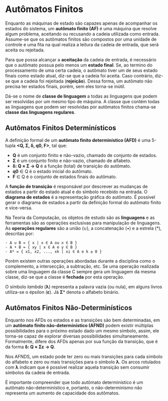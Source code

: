 # Autômatos Finitos

Enquanto as máquinas de estado são capazes apenas de acompanhar os estados do sistema, um **autômato finito (AF)** é uma máquina que resolve algum problema, aceitando ou recusando a cadeia utilizada como entrada. Assume-se que os autômatos finitos são compostos por uma unidade de controle e uma fita na qual realiza a leitura da cadeia de entrada, que será aceita ou rejeitada.

Para que possa alcançar a **aceitação** da cadeia de entrada, é necessário que o autômato possua pelo menos um **estado final**. Se, ao termino do processamento de uma certa cadeia, o autômato tiver um de seus estado finais como estado atual, diz-se que a cadeia foi aceita. Caso contrário, diz-se que a cadeia foi rejeitada (**rejeição**). Dessa forma, um autômato não precisa ter estados finais, porém, sem eles torna-se inútil.

Dá-se o nome de **classe de linguagem** a todas as linguagens que podem ser resolvidas por um mesmo tipo de máquina. A classe que contém todas as linguagens que podem ser resolvidas por autômatos finitos chama-se **classe das linguagens regulares**.

## Autômatos Finitos Determinísticos

A definição formal de um **autômato finito determinístico (AFD)** é uma 5-tupla **<Q, Σ, δ, q0, F>**, tal que:

- **Q** é um conjunto finito e não-vazio, chamado de conjunto de estados.
- **Σ** é um conjunto finito e não-vazio, chamado de alfabeto.
- **δ: Q × Σ → Q** é a função (total) de transição do autômato.
- **q0** ∈ Q é o estado inicial do autômato.
- **F** ∈ Q é o conjunto de estados finais do autômato.

A **função de transição** é responsável por descrever as mudanças de estados a partir do estado atual e do símbolo recebido na entrada. O **diagrama de estados** é a representação gráfica do autômato. É possível gerar o diagrama de estados a partir da definição formal do autômato finito e vice-versa.

Na Teoria da Computação, os objetos de estudo são as **linguagens** e as ferramentas são as operações exclusivas para manipulação de linguagens. As **operações regulares** são a união (∪), a concatenação (•) e a estrela (*), descritas por:

```
- A ∪ B = { x | x ∈ A ou x ∈ B }
- A • B = { xy | x ∈ A e y ∈ B }
- A* = { x1, x2, ..., xk | xi ∈ A e k ≥ 0 }
```

Porém existem outras operações abordadas durante a disciplina como o complemento, a intersecção, a subtração, etc. Se uma operação realizada sobre uma linguagem da classe C sempre gera um linguagem da mesma classe, diz-se que a classe é **fechada** por esta operação.

O símbolo *lambda* (**λ**) representa a palavra vazia (ou nula), em alguns livros utiliza-se o épsilon (**ε**). Já **Σ*** denota o alfabeto binário.

## Autômatos Finitos Não-Determinísticos

Enquanto nos AFDs os estados e as transições são bem determinadas, em um **autômato finito não-determinístico (AFND)** podem existir múltiplas possibilidades para o próximo estado dado um mesmo símbolo, assim, ele torna-se capaz de explorar diversas possibilidades simultaneamente. Formalmente, difere dos AFDs apenas por sua função da transição, que é da forma **δ: Q × Σε → Q**.

Nos AFNDS, um estado pode ter zero ou mais transições para cada símbolo do alfabeto e zero ou mais transições para o símbolo **λ**. Os arcos rotulados com **λ** indicam que é possível realizar aquela transição sem consumir símbolos da cadeia de entrada. 

É importante compreender que todo autômato determinístico é um autômato não-determinístico e, portanto, o não-determinismo não representa um aumento de capacidade dos autômatos.